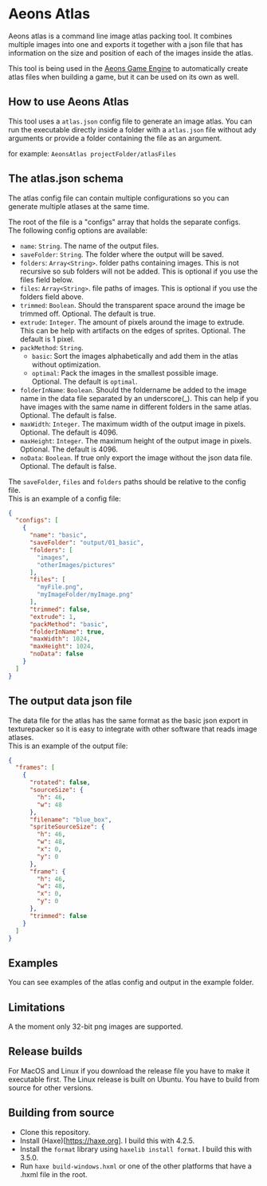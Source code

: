 # Aeons Atlas

Aeons atlas is a command line image atlas packing tool. It combines multiple images into one and exports it together with a json file that has information on the size and position of each of the images inside the atlas.

This tool is being used in the [Aeons Game Engine](https://github.com/codescapade/aeons) to automatically create atlas files when building a game, but it can be used on its own as well.

## How to use Aeons Atlas
This tool uses a `atlas.json` config file to generate an image atlas. You can run the executable directly inside a folder with a `atlas.json` file without ady arguments or provide a folder containing the file as an argument.

for example: `AeonsAtlas projectFolder/atlasFiles`

## The atlas.json schema
The atlas config file can contain multiple configurations so you can generate multiple atlases at the same time.

The root of the file is a "configs" array that holds the separate configs.  
The following config options are available:

- `name`: `String`. The name of the output files.
- `saveFolder`: `String`. The folder where the output will be saved.
- `folders`: `Array<String>`. folder paths containing images. This is not recursive so sub folders will not be added. This is optional if you use the files field below.
- `files`: `Array<String>`. file paths of images. This is optional if you use the folders field above.
- `trimmed`: `Boolean`. Should the transparent space around the image be trimmed off. Optional. The default is true.
- `extrude`: `Integer`. The amount of pixels around the image to extrude. This can be help with artifacts on the edges of sprites. Optional. The default is 1 pixel.
- `packMethod`: `String`.
  - `basic`: Sort the images alphabetically and add them in the atlas without optimization.
  - `optimal`: Pack the images in the smallest possible image.  
  Optional. The default is `optimal`. 
- `folderInName`: `Boolean`. Should the foldername be added to the image name in the data file separated by an underscore(_). This can help if you have images with the same name in different folders in the same atlas. Optional. The default is false.
- `maxWidth`: `Integer`. The maximum width of the output image in pixels. Optional. The default is 4096.
- `maxHeight`: `Integer`. The maximum height of the output image in pixels. Optional. The default is 4096.
- `noData`: `Boolean`. If true only export the image without the json data file. Optional. The default is false.

The `saveFolder`, `files` and `folders` paths should be relative to the config file.   
This is an example of a config file:
``` json
{
  "configs": [
    {
      "name": "basic",
      "saveFolder": "output/01_basic",
      "folders": [
        "images",
        "otherImages/pictures"
      ],
      "files": [
        "myFile.png",
        "myImageFolder/myImage.png"
      ],
      "trimmed": false,
      "extrude": 1,
      "packMethod": "basic",
      "folderInName": true,
      "maxWidth": 1024,
      "maxHeight": 1024,
      "noData": false
    }
  ]
}
```

## The output data json file
The data file for the atlas has the same format as the basic json export in texturepacker so it is easy to integrate with other software that reads image atlases.  
This is an example of the output file:

``` json
{
  "frames": [
    {
      "rotated": false,
      "sourceSize": {
        "h": 46,
        "w": 48
      },
      "filename": "blue_box",
      "spriteSourceSize": {
        "h": 46,
        "w": 48,
        "x": 0,
        "y": 0
      },
      "frame": {
        "h": 46,
        "w": 48,
        "x": 0,
        "y": 0
      },
      "trimmed": false
    }
  ]
}
```

## Examples
You can see examples of the atlas config and output in the example folder.

## Limitations
A the moment only 32-bit png images are supported. 

## Release builds
For MacOS and Linux if you download the release file you have to make it executable first.
The Linux release is built on Ubuntu. You have to build from source for other versions.

## Building from source
- Clone this repository.
- Install (Haxe)[https://haxe.org]. I build this with 4.2.5.
- Install the `format` library using `haxelib install format`. I build this with 3.5.0.
- Run `haxe build-windows.hxml` or one of the other platforms that have a .hxml file in the root.
